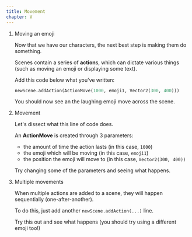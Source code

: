 ```yaml
---
title: Movement
chapter: V
---
```


1.  Moving an emoji
    
    Now that we have our characters, the next best step is making them do something.

    Scenes contain a series of **action**s, which can dictate various things (such as moving an emoji or displaying some text).

    Add this code below what you've written:
    ```python
    newScene.addAction(ActionMove(1000, emoji1, Vector2(300, 400)))
    ```

    You should now see an the laughing emoji move across the scene.

2.  Movement 

    Let's dissect what this line of code does.
    
    An **ActionMove** is created through 3 parameters:
    * the amount of time the action lasts (in this case, ```1000```)
    * the emoji which will be moving (in this case, ```emoji1```)
    * the position the emoji will move to (in this case, ```Vector2(300, 400))```

    Try changing some of the parameters and seeing what happens.

3.  Multiple movements

    When multiple actions are added to a scene, they will happen sequentially (one-after-another).

    To do this, just add another ```newScene.addAction(...)``` line.

    Try this out and see what happens (you should try using a different emoji too!)